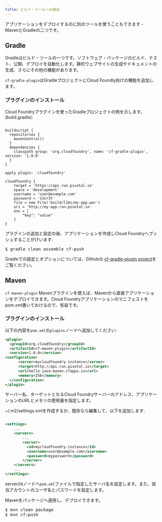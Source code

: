 ```yaml
---
title: ビルド・ツールへの統合
---
```


アプリケーションをデプロイするのに別のツールを使うこともできます - MavenとGradleの二つです。

## <a id='gradle'></a>Gradle ##

Gradleはビルド・ツールの一つです。ソフトウェア・パッケージのビルド、テスト、公開、デプロイを自動化します。静的ウェブサイトの生成やドキュメントの生成、さらにその他の機能があります。

`cf-gradle-plugin`はGradleプロジェクトにCloud Foundly向けの機能を追加します。

### <a id="gradle-install"></a> プラグインのインストール ###

Cloud Foundryプラグインを使ったGradleプロジェクトの例を示します。(build.gradle):

~~~

buildscript {
  repositories {
    mavenCentral()
  }
  dependencies {
    classpath group: 'org.cloudfoundry', name: 'cf-gradle-plugin', version: '1.0.0'
  }
}

apply plugin: 'cloudfoundry'

cloudfoundry {
    target = 'https://api.run.pivotal.io'
    space = 'development'
    username = 'user@example.com'
    password = 's3cr3t'
    file = new File('build/libs/my-app.war')
    uri = 'http://my-app.run.pivotal.io'
    env = [
        "key": "value"
    ]
}
~~~

プラグインの追加と設定の後、アプリケーションを作成しCloud Foundryへプッシュすることがけいます:

<pre class="terminal">
$ gradle clean assemble cf-push
</pre>

Gradleでの設定とオプションについては、Githubの [cf-gradle-plugin project](https://github.com/cloudfoundry/cf-java-client/tree/master/cloudfoundry-gradle-plugin)をご覧ください。

## <a id='maven'></a>Maven ##


`cf-maven-plugin` Mavenプラグインを使えば、Mavenから直接アプリケーションをデプロイできます。Cloud Foundryアプリケーションのマニフェストをpom.xml書いておけるので、有益です。

### <a id='maven-install'></a>プラグインのインストール ###

以下の内容を`pom.xml`の`plugins`ノードへ追加してください:

~~~xml
<plugin>
  <groupId>org.cloudfoundry</groupId>
  <artifactId>cf-maven-plugin</artifactId>
  <version>1.0.0</version>
<configuration>
      <server>mycloudfoundry-instance</server>
      <target>http://api.run.pivotal.io</target>
      <url>hello-java-maven.cfapps.io</url>
      <memory>256</memory>
  </configuration>
</plugin>
~~~

サーバー名、ターゲットとなるCloud Foundryサーバーのアドレス、アプリケーションのURLとメモリの使用量を指定します。

~/.m2/settings.xmlを作成するか、既存なら編集して、以下を追加します:

~~~xml

<settings>
    ...
    <servers>
        ...
        <server>
          <id>mycloudfoundry-instance</id>
          <username>user@example.com</username>
          <password>mypassword</password>
        </server>
    </servers>
    ...
</settings>
~~~

server/idノードへ`pom.xml`ファイルで指定したサーバ名を設定します。また、該当アカウントのユーザ名とパスワードを設定します。

Mavenをパッケージへ適用し、デプロイできます。

<pre class="terminal">
$ mvn clean package
$ mvn cf:push
</pre>

